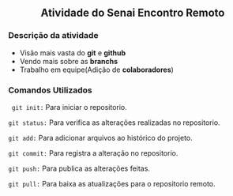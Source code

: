 <h2 align="center"> Atividade do Senai Encontro Remoto </h2>
  
 <h3> Descrição da atividade </h3>
 
 - Visão mais vasta do **git** e **github**
 - Vendo mais sobre as **branchs** 
 - Trabalho em equipe(Adição de **colaboradores**)
 
 <h3>Comandos Utilizados </h3>
 
`` git init:`` Para iniciar o repositorio.

`` git status: `` Para verifica as alterações realizadas no repositorio.

`` git add: `` Para adicionar arquivos ao histórico do projeto.

`` git commit: `` Para registra a alteração no repositorio.

`` git push: `` Para publica as alterações feitas.

`` git pull: `` Para baixa as atualizações para o repositorio remoto.

 
 
 
 


